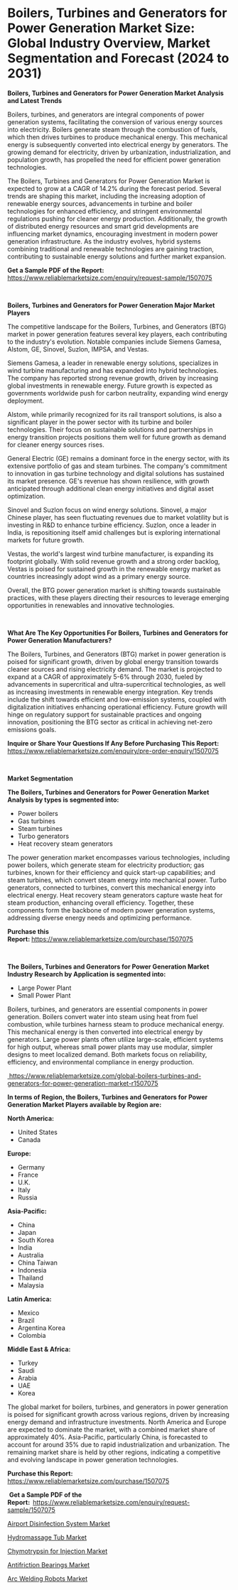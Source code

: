 <p><h1>Boilers, Turbines and Generators for Power Generation Market Size: Global Industry Overview, Market Segmentation and Forecast (2024 to 2031)</h1></p><p><strong>Boilers, Turbines and Generators for Power Generation Market Analysis and Latest Trends</strong></p>
<p><p>Boilers, turbines, and generators are integral components of power generation systems, facilitating the conversion of various energy sources into electricity. Boilers generate steam through the combustion of fuels, which then drives turbines to produce mechanical energy. This mechanical energy is subsequently converted into electrical energy by generators. The growing demand for electricity, driven by urbanization, industrialization, and population growth, has propelled the need for efficient power generation technologies.</p><p>The Boilers, Turbines and Generators for Power Generation Market is expected to grow at a CAGR of 14.2% during the forecast period. Several trends are shaping this market, including the increasing adoption of renewable energy sources, advancements in turbine and boiler technologies for enhanced efficiency, and stringent environmental regulations pushing for cleaner energy production. Additionally, the growth of distributed energy resources and smart grid developments are influencing market dynamics, encouraging investment in modern power generation infrastructure. As the industry evolves, hybrid systems combining traditional and renewable technologies are gaining traction, contributing to sustainable energy solutions and further market expansion.</p></p>
<p><strong>Get a Sample PDF of the Report:&nbsp;</strong> <a href="https://www.reliablemarketsize.com/enquiry/request-sample/1507075">https://www.reliablemarketsize.com/enquiry/request-sample/1507075</a></p>
<p>&nbsp;</p>
<p><strong>Boilers, Turbines and Generators for Power Generation Major Market Players</strong></p>
<p><p>The competitive landscape for the Boilers, Turbines, and Generators (BTG) market in power generation features several key players, each contributing to the industry's evolution. Notable companies include Siemens Gamesa, Alstom, GE, Sinovel, Suzlon, IMPSA, and Vestas.</p><p>Siemens Gamesa, a leader in renewable energy solutions, specializes in wind turbine manufacturing and has expanded into hybrid technologies. The company has reported strong revenue growth, driven by increasing global investments in renewable energy. Future growth is expected as governments worldwide push for carbon neutrality, expanding wind energy deployment.</p><p>Alstom, while primarily recognized for its rail transport solutions, is also a significant player in the power sector with its turbine and boiler technologies. Their focus on sustainable solutions and partnerships in energy transition projects positions them well for future growth as demand for cleaner energy sources rises.</p><p>General Electric (GE) remains a dominant force in the energy sector, with its extensive portfolio of gas and steam turbines. The company's commitment to innovation in gas turbine technology and digital solutions has sustained its market presence. GE's revenue has shown resilience, with growth anticipated through additional clean energy initiatives and digital asset optimization.</p><p>Sinovel and Suzlon focus on wind energy solutions. Sinovel, a major Chinese player, has seen fluctuating revenues due to market volatility but is investing in R&D to enhance turbine efficiency. Suzlon, once a leader in India, is repositioning itself amid challenges but is exploring international markets for future growth.</p><p>Vestas, the world's largest wind turbine manufacturer, is expanding its footprint globally. With solid revenue growth and a strong order backlog, Vestas is poised for sustained growth in the renewable energy market as countries increasingly adopt wind as a primary energy source.</p><p>Overall, the BTG power generation market is shifting towards sustainable practices, with these players directing their resources to leverage emerging opportunities in renewables and innovative technologies.</p></p>
<p>&nbsp;</p>
<p><strong>What Are The Key Opportunities For Boilers, Turbines and Generators for Power Generation Manufacturers?</strong></p>
<p><p>The Boilers, Turbines, and Generators (BTG) market in power generation is poised for significant growth, driven by global energy transition towards cleaner sources and rising electricity demand. The market is projected to expand at a CAGR of approximately 5-6% through 2030, fueled by advancements in supercritical and ultra-supercritical technologies, as well as increasing investments in renewable energy integration. Key trends include the shift towards efficient and low-emission systems, coupled with digitalization initiatives enhancing operational efficiency. Future growth will hinge on regulatory support for sustainable practices and ongoing innovation, positioning the BTG sector as critical in achieving net-zero emissions goals.</p></p>
<p><strong>Inquire or Share Your Questions If Any Before Purchasing This Report:</strong> <a href="https://www.reliablemarketsize.com/enquiry/pre-order-enquiry/1507075">https://www.reliablemarketsize.com/enquiry/pre-order-enquiry/1507075</a></p>
<p>&nbsp;</p>
<p><strong>Market Segmentation</strong></p>
<p><strong>The Boilers, Turbines and Generators for Power Generation Market Analysis by types is segmented into:</strong></p>
<p><ul><li>Power boilers</li><li>Gas turbines</li><li>Steam turbines</li><li>Turbo generators</li><li>Heat recovery steam generators</li></ul></p>
<p><p>The power generation market encompasses various technologies, including power boilers, which generate steam for electricity production; gas turbines, known for their efficiency and quick start-up capabilities; and steam turbines, which convert steam energy into mechanical power. Turbo generators, connected to turbines, convert this mechanical energy into electrical energy. Heat recovery steam generators capture waste heat for steam production, enhancing overall efficiency. Together, these components form the backbone of modern power generation systems, addressing diverse energy needs and optimizing performance.</p></p>
<p><strong>Purchase this Report:&nbsp;</strong><a href="https://www.reliablemarketsize.com/purchase/1507075">https://www.reliablemarketsize.com/purchase/1507075</a></p>
<p>&nbsp;</p>
<p><strong>The Boilers, Turbines and Generators for Power Generation Market Industry Research by Application is segmented into:</strong></p>
<p><ul><li>Large Power Plant</li><li>Small Power Plant</li></ul></p>
<p><p>Boilers, turbines, and generators are essential components in power generation. Boilers convert water into steam using heat from fuel combustion, while turbines harness steam to produce mechanical energy. This mechanical energy is then converted into electrical energy by generators. Large power plants often utilize large-scale, efficient systems for high output, whereas small power plants may use modular, simpler designs to meet localized demand. Both markets focus on reliability, efficiency, and environmental compliance in energy production.</p></p>
<p><a href="https://www.reliablemarketsize.com/global-boilers-turbines-and-generators-for-power-generation-market-r1507075">&nbsp;https://www.reliablemarketsize.com/global-boilers-turbines-and-generators-for-power-generation-market-r1507075</a></p>
<p><strong>In terms of Region, the Boilers, Turbines and Generators for Power Generation Market Players available by Region are:</strong></p>
<p>
    <p> <strong> North America: </strong>
        <ul>
            <li>United States</li>
            <li>Canada</li>
        </ul>
        </p> 
    <p> <strong> Europe: </strong>
        <ul>
            <li>Germany</li>
            <li>France</li>
            <li>U.K.</li>
            <li>Italy</li>
            <li>Russia</li>
        </ul>
        </p> 
    <p> <strong> Asia-Pacific: </strong>
        <ul>
            <li>China</li>
            <li>Japan</li>
            <li>South Korea</li>
            <li>India</li>
            <li>Australia</li>
            <li>China Taiwan</li>
            <li>Indonesia</li>
            <li>Thailand</li>
            <li>Malaysia</li>
        </ul>
        </p> 
    <p> <strong> Latin America: </strong>
        <ul>
            <li>Mexico</li>
            <li>Brazil</li>
            <li>Argentina Korea</li>
            <li>Colombia</li>
        </ul>
        </p> 
    <p> <strong> Middle East & Africa: </strong>
        <ul>
            <li>Turkey</li>
            <li>Saudi</li>
            <li>Arabia</li>
            <li>UAE</li>
            <li>Korea</li>
        </ul>
    </p>
    </p>
<p><p>The global market for boilers, turbines, and generators in power generation is poised for significant growth across various regions, driven by increasing energy demand and infrastructure investments. North America and Europe are expected to dominate the market, with a combined market share of approximately 40%. Asia-Pacific, particularly China, is forecasted to account for around 35% due to rapid industrialization and urbanization. The remaining market share is held by other regions, indicating a competitive and evolving landscape in power generation technologies.</p></p>
<p><strong>Purchase this Report: </strong><a href="https://www.reliablemarketsize.com/purchase/1507075">https://www.reliablemarketsize.com/purchase/1507075</a></p>
<p>&nbsp;<strong>Get a Sample PDF of the Report:&nbsp;&nbsp;</strong><a href="https://www.reliablemarketsize.com/enquiry/request-sample/1507075">https://www.reliablemarketsize.com/enquiry/request-sample/1507075</a></p>
<p><strong></strong></p>
<p><p><a href="https://medium.com/@georgestanley655/airport-disinfection-system-market-size-growth-trends-statistics-forecasts-2024-2031-cd3b471f2bf0">Airport Disinfection System Market</a></p><p><a href="https://issuu.com/reportprime-2/docs/hydromassage-tub-market-size-2030.p_d52ff514c27442">Hydromassage Tub Market</a></p><p><a href="https://medium.com/@georgestanley655/strategic-market-insights-navigating-the-global-chymotrypsin-for-injection-market-landscape-2024-c0d5ca93bdd0?postPublishedType=repub">Chymotrypsin for Injection Market</a></p><p><a href="https://www.linkedin.com/pulse/global-antifriction-bearings-market-trends-insights-growth-opportunities-3tvef?trackingId=hJl74e3%2BTteMIADFIIC2hg%3D%3D">Antifriction Bearings Market</a></p><p><a href="https://www.linkedin.com/pulse/arc-welding-robots-market-size-growth-trends-industry-analysis-irsyf?trackingId=SBDx1NZAQkKnoWowvYQ8zQ%3D%3D">Arc Welding Robots Market</a></p></p>